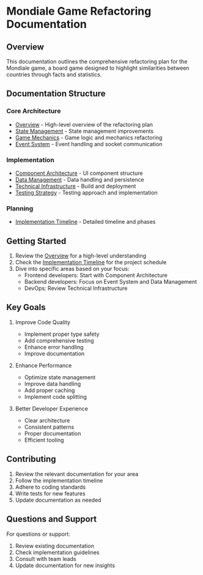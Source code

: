 # Mondiale Game Refactoring Documentation

## Overview

This documentation outlines the comprehensive refactoring plan for the Mondiale game, a board game designed to highlight similarities between countries through facts and statistics.

## Documentation Structure

### Core Architecture

- [Overview](./overview.md) - High-level overview of the refactoring plan
- [State Management](./state-management.md) - State management improvements
- [Game Mechanics](./game-mechanics.md) - Game logic and mechanics refactoring
- [Event System](./event-system.md) - Event handling and socket communication

### Implementation

- [Component Architecture](./component-architecture.md) - UI component structure
- [Data Management](./data-management.md) - Data handling and persistence
- [Technical Infrastructure](./technical-infrastructure.md) - Build and deployment
- [Testing Strategy](./testing-strategy.md) - Testing approach and implementation

### Planning

- [Implementation Timeline](./implementation-timeline.md) - Detailed timeline and phases

## Getting Started

1. Review the [Overview](./overview.md) for a high-level understanding
2. Check the [Implementation Timeline](./implementation-timeline.md) for the project schedule
3. Dive into specific areas based on your focus:
   - Frontend developers: Start with Component Architecture
   - Backend developers: Focus on Event System and Data Management
   - DevOps: Review Technical Infrastructure

## Key Goals

1. Improve Code Quality

   - Implement proper type safety
   - Add comprehensive testing
   - Enhance error handling
   - Improve documentation

2. Enhance Performance

   - Optimize state management
   - Improve data handling
   - Add proper caching
   - Implement code splitting

3. Better Developer Experience
   - Clear architecture
   - Consistent patterns
   - Proper documentation
   - Efficient tooling

## Contributing

1. Review the relevant documentation for your area
2. Follow the implementation timeline
3. Adhere to coding standards
4. Write tests for new features
5. Update documentation as needed

## Questions and Support

For questions or support:

1. Review existing documentation
2. Check implementation guidelines
3. Consult with team leads
4. Update documentation for new insights
